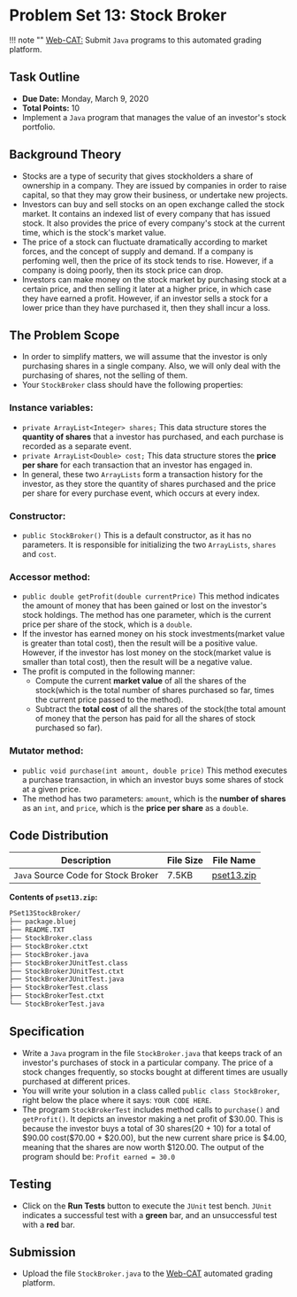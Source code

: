 # Problem Set 13: Stock Broker

!!! note ""
    [Web-CAT:](http://ec2-54-65-207-33.ap-northeast-1.compute.amazonaws.com:8080/Web-CAT/WebObjects/Web-CAT.woa) Submit `Java` programs to this automated grading platform.

## Task Outline
+ **Due Date:** Monday, March 9, 2020
+ **Total Points:** 10
+ Implement a `Java` program that manages the value of an investor's stock portfolio.

## Background Theory
+ Stocks are a type of security that gives stockholders a share of ownership in a company. They are issued by companies in order to raise capital, so that they may grow their business, or undertake new projects.
+ Investors can buy and sell stocks on an open exchange called the stock market. It contains an indexed list of every company that has issued stock. It also provides the price of every company's stock at the current time, which is the stock's market value.
+ The price of a stock can fluctuate dramatically according to market forces, and the concept of supply and demand. If a company is perfoming well, then the price of its stock tends to rise. However, if a company is doing poorly, then its stock price can drop.
+ Investors can make money on the stock market by purchasing stock at a certain price, and then selling it later at a higher price, in which case they have earned a profit. However, if an investor sells a stock for a lower price than they have purchased it, then they shall incur a loss.

## The Problem Scope
+ In order to simplify matters, we will assume that the investor is only purchasing shares in a single company. Also, we will only deal with the purchasing of shares, not the selling of them.
+ Your `StockBroker` class should have the following properties:

### Instance variables:
+ `private ArrayList<Integer> shares;`
This data structure stores the **quantity of shares** that a investor has purchased, and each purchase is recorded as a separate event.
+ `private ArrayList<Double> cost;`
This data structure stores the **price per share** for each transaction that an investor has engaged in.
+ In general, these two `ArrayLists` form a transaction history for the investor, as they store the quantity of shares purchased and the price per share for every purchase event, which occurs at every index.

### Constructor:
+ `public StockBroker()`
This is a default constructor, as it has no parameters. It is responsible for initializing the two `ArrayLists`, `shares` and `cost`.

### Accessor method:
+ `public double getProfit(double currentPrice)`
This method indicates the amount of money that has been gained or lost on the investor's stock holdings. The method has one parameter, which is the current price per share of the stock, which is a `double`.
+ If the investor has earned money on his stock investments(market value is greater than total cost), then the result will be a positive value. However, if the investor has lost money on the stock(market value is smaller than total cost), then the result will be a negative value.
+ The profit is computed in the following manner:
    + Compute the current **market value** of all the shares of the stock(which is the total number of shares purchased so far, times the current price passed to the method).
    + Subtract the **total cost** of all the shares of the stock(the total amount of money that the person has paid for all the shares of stock purchased so far).

### Mutator method:
+ `public void purchase(int amount, double price)`
This method executes a purchase transaction, in which an investor buys some shares of stock at a given price.
+ The method has two parameters: `amount`, which is the **number of shares** as an `int`, and `price`, which is the **price per share** as a `double`.

## Code Distribution
Description | File Size | File Name
----------- | --------- | ---------
`Java` Source Code for Stock Broker | 7.5KB | [pset13.zip](/csa/zip/pset13.zip)

**Contents of `pset13.zip`:**
```bash
PSet13StockBroker/
├── package.bluej
├── README.TXT
├── StockBroker.class
├── StockBroker.ctxt
├── StockBroker.java
├── StockBrokerJUnitTest.class
├── StockBrokerJUnitTest.ctxt
├── StockBrokerJUnitTest.java
├── StockBrokerTest.class
├── StockBrokerTest.ctxt
└── StockBrokerTest.java

```

## Specification
+ Write a `Java` program in the file `StockBroker.java` that keeps track of an investor's purchases of stock in a particular company. The price of a stock changes frequently, so stocks bought at different times are usually purchased at different prices.
+ You will write your solution in a class called `public class StockBroker`, right below the place where it says: `YOUR CODE HERE`.
+ The program `StockBrokerTest` includes method calls to `purchase()` and `getProfit()`. It depicts an investor making a net profit of \$30.00. This is because the investor buys a total of 30 shares(20 + 10) for a total of \$90.00 cost(\$70.00 + \$20.00), but the new current share price is \$4.00, meaning that the shares are now worth \$120.00. The output of the program should be: `Profit earned = 30.0`

## Testing
+ Click on the **Run Tests** button to execute the `JUnit` test bench. `JUnit` indicates a successful test with a **green** bar, and an unsuccessful test with a **red** bar.

## Submission
+ Upload the file `StockBroker.java` to the [Web-CAT](http://ec2-54-65-207-33.ap-northeast-1.compute.amazonaws.com:8080/Web-CAT/WebObjects/Web-CAT.woa) automated grading platform.

